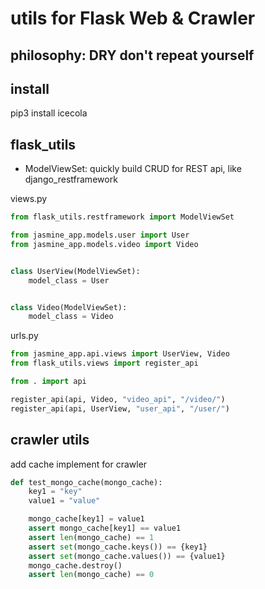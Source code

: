 # utils for Flask Web & Crawler

## philosophy: DRY don't repeat yourself

## install

pip3 install icecola

## flask_utils

- ModelViewSet: quickly build CRUD for REST api, like django_restframework

views.py
```python
from flask_utils.restframework import ModelViewSet

from jasmine_app.models.user import User
from jasmine_app.models.video import Video


class UserView(ModelViewSet):
    model_class = User


class Video(ModelViewSet):
    model_class = Video

```

urls.py
```python
from jasmine_app.api.views import UserView, Video
from flask_utils.views import register_api

from . import api

register_api(api, Video, "video_api", "/video/")
register_api(api, UserView, "user_api", "/user/")

```

## crawler utils

add cache implement for crawler

```python
def test_mongo_cache(mongo_cache):
    key1 = "key"
    value1 = "value"

    mongo_cache[key1] = value1
    assert mongo_cache[key1] == value1
    assert len(mongo_cache) == 1
    assert set(mongo_cache.keys()) == {key1}
    assert set(mongo_cache.values()) == {value1}
    mongo_cache.destroy()
    assert len(mongo_cache) == 0

```